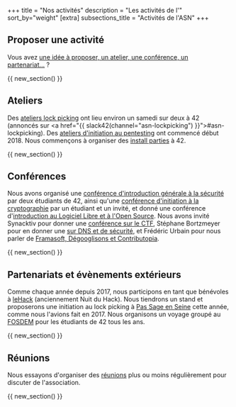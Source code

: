 +++
title = "Nos activités"
description = "Les activités de l'"
sort_by="weight"
[extra]
subsections_title = "Activités de l'ASN"
+++

## Proposer une activité

Vous avez [une idée à proposer, un atelier, une conférence, un
partenariat…](./documentation/activités/proposer_une_activité/index.md) ?

{{ new_section() }}

## Ateliers

Des [ateliers lock picking](./activités/lock-picking/_index.md) ont lieu
environ un samedi sur deux à 42 (annoncés sur <a href="{{
slack42(channel="asn-lockpicking") }}">#asn-lockpicking</a>). Des [ateliers
d'initiation au pentesting](./activités/ateliers-pentest/_index.md) ont
commencé début 2018.
Nous commençons à organiser des [install
parties](./activités/install_party/_index.md) à 42.

{{ new_section() }}

## Conférences

Nous avons organisé une [conférence d'introduction générale à la
sécurité](./activités/conférences/introduction_securité_informatique/index.md)
par deux étudiants de 42, ainsi qu'une [conférence d'initiation à la
cryptographie](./activités/conférences/introduction_cryptographie/index.md) par
un étudiant et un invité, et donné une conférence d'[introduction au Logiciel
Libre et à l'Open
Source](./activités/conférences/introduction_libre_open_source/index.md).
Nous avons invité Synacktiv pour donner une [conférence sur le
CTF](./activités/conférences/introduction_ctf/index.md), Stéphane Bortzmeyer
pour en donner une [sur DNS et de
sécurité](./activités/conférences/dns_bortzmeyer/index.md), et Frédéric Urbain
pour nous parler de [Framasoft, Dégooglisons et
Contributopia](./activités/conférences/framasoft_contributopia/index.md).

{{ new_section() }}

## Partenariats et évènements extérieurs

Comme chaque année depuis 2017, nous participons en tant que bénévoles à
[leHack](./activités/le_hack/_index.md) (anciennement Nuit du Hack).
Nous tiendrons un stand et proposerons une initiation au lock picking à [Pas
Sage en Seine](./activités/passage_en_seine/_index.md) cette année, comme nous
l'avions fait en 2017.
Nous organisons un voyage groupé au [FOSDEM](./activités/fosdem/_index.md) pour
les étudiants de 42 tous les ans.

{{ new_section() }}

## Réunions

Nous essayons d'organiser des [réunions](./activités/réunions/_index.md) plus
ou moins régulièrement pour discuter de l'association.

{{ new_section() }}
